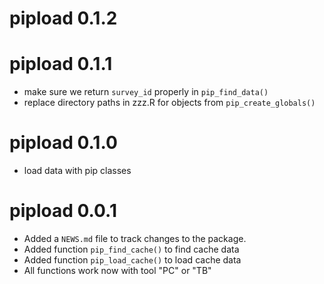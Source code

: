 # pipload 0.1.2

# pipload 0.1.1
* make sure we return `survey_id` properly in `pip_find_data()`
* replace directory paths in zzz.R for objects from `pip_create_globals()`

# pipload 0.1.0
* load data with pip classes

# pipload 0.0.1

* Added a `NEWS.md` file to track changes to the package.
* Added function `pip_find_cache()` to find cache data
* Added function `pip_load_cache()` to load cache data
* All functions work now with tool "PC" or "TB"
